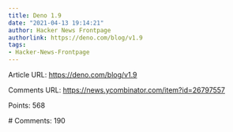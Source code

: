 ```yaml
---
title: Deno 1.9
date: "2021-04-13 19:14:21"
author: Hacker News Frontpage
authorlink: https://deno.com/blog/v1.9
tags:
- Hacker-News-Frontpage
---
```


<p>Article URL: <a href="https://deno.com/blog/v1.9">https://deno.com/blog/v1.9</a></p>
<p>Comments URL: <a href="https://news.ycombinator.com/item?id=26797557">https://news.ycombinator.com/item?id=26797557</a></p>
<p>Points: 568</p>
<p># Comments: 190</p>

